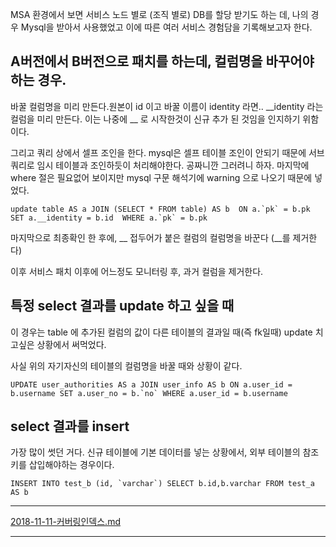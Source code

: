 MSA 환경에서 보면 서비스 노드 별로 (조직 별로) DB를 할당 받기도 하는 데, 나의 경우 Mysql을 받아서 사용했었고 이에 따른 여러 서비스 경험담을 기록해보고자 한다.


## A버전에서 B버전으로 패치를 하는데, 컬럼명을 바꾸어야 하는 경우.

바꿀 컬럼명을 미리 만든다.원본이 id 이고 바꿀 이름이 identity 라면..  __identity 라는 컬럼을 미리 만든다. 이는 나중에 __ 로 시작한것이 신규 추가 된 것임을 인지하기 위함이다.

그리고 쿼리 상에서 셀프 조인을 한다. mysql은 셀프 테이블 조인이 안되기 때문에 서브쿼리로 임시 테이블과 조인하듯이 처리해야한다. 공짜니깐 그러려니 하자. 마지막에 where 절은 필요없어 보이지만 mysql 구문 해석기에 warning 으로 나오기 때문에 넣었다.

```
update table AS a JOIN (SELECT * FROM table) AS b  ON a.`pk` = b.pk SET a.__identity = b.id  WHERE a.`pk` = b.pk
```

마지막으로 최종확인 한 후에, __ 접두어가 붙은 컬럼의 컬럼명을 바꾼다 (__를 제거한다)

이후 서비스 패치 이후에 어느정도 모니터링 후, 과거 컬럼을 제거한다.

## 특정 select 결과를 update 하고 싶을 때

이 경우는 table 에 추가된 컬럼의 값이 다른 테이블의 결과일 때(즉 fk일때) update 치고싶은 상황에서 써먹었다.

사실 위의 자기자신의 테이블의 컬럼명을 바꿀 때와 상황이 같다.

```
UPDATE user_authorities AS a JOIN user_info AS b ON a.user_id = b.username SET a.user_no = b.`no` WHERE a.user_id = b.username
```



## select 결과를 insert

가장 많이 썻던 거다. 신규 테이블에 기본 데이터를 넣는 상황에서,  외부 테이블의 참조키를 삽입해야하는 경우이다.

```
INSERT INTO test_b (id, `varchar`) SELECT b.id,b.varchar FROM test_a AS b
```

---


[2018-11-11-커버링인덱스.md](2018-11-11-커버링인덱스.md)

---
